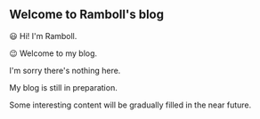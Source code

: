 ## Welcome to Ramboll's blog

😃 Hi! I'm Ramboll.

😉 Welcome to my blog.

I'm sorry there's nothing here.

My blog is still in preparation.

Some interesting content will be gradually filled in the near future.

